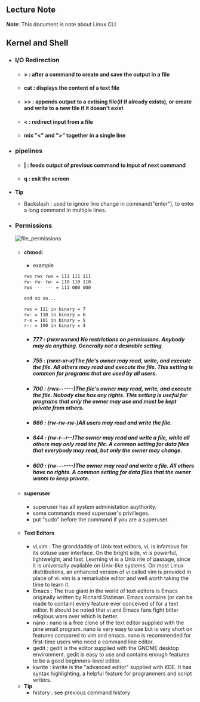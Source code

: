 ## Lecture Note

***Note***: This document is note about Linux CLI

## Kernel and Shell
- ### I/O Redirection
  - #### > : after a command to create and save the output in a file
  - #### cat : displays the content of a text file
  - #### >> : appends output to a extising file(if if already exists), or create and write to a new file if it doean't exist
  - #### < : redirect input from a file
  - #### mix "<" and ">" together in a single line
- ### pipelines
  - #### | : feeds output of previous command to input of next command
  - #### q : exit the screen
- **Tip**
  - Backslash : used to ignore line change in command("enter"), to enter a long command in multiple lines.
- ### Permissions
  ![file_permissions](https://github.com/Hostoday/Hostoday/assets/39690412/7ff3cdeb-d364-4b59-97a2-8b08ba7750e9)

  - #### chmod:
    - example
    ```sh
    rwx rwx rwx = 111 111 111
    rw- rw- rw- = 110 110 110
    rwx --- --- = 111 000 000

    and so on...

    rwx = 111 in binary = 7
    rw- = 110 in binary = 6
    r-x = 101 in binary = 5
    r-- = 100 in binary = 4
    ```
    - ##### 777 : (rwxrwxrwx) No restrictions on permissions. Anybody may do anything. Generally not a desirable setting.
    - ##### 755 :  (rwxr-xr-x)The file's owner may read, write, and execute the file. All others may read and execute the file. This setting is common for programs that are used by all users.
    - ##### 700 :  (rwx------)The file's owner may read, write, and execute the file. Nobody else has any rights. This setting is useful for programs that only the owner may use and must be kept private from others.
    - ##### 666 :   (rw-rw-rw-)All users may read and write the file.
    - ##### 644 :  (rw-r--r--)The owner may read and write a file, while all others may only read the file. A common setting for data files that everybody may read, but only the owner may change.
    - ##### 600 : (rw-------)The owner may read and write a file. All others have no rights. A common setting for data files that the owner wants to keep private.
  - #### superuser
    - superuser has all system administation auythority.
    - some commands meed superuser's privilleges.
    - put "sudo" before the command if you are a superuser. 
  - #### Text Editors
    - vi,vim : The granddaddy of Unix text editors, vi, is infamous for its obtuse user interface. On the bright side, vi is powerful, lightweight, and fast. Learning vi is a Unix rite of passage, since it is universally available on Unix-like systems. On most Linux distributions, an enhanced version of vi called vim is provided in place of vi. vim is a remarkable editor and well worth taking the time to learn it.
    - Emacs : The true giant in the world of text editors is Emacs originally written by Richard Stallman. Emacs contains (or can be made to contain) every feature ever conceived of for a text editor. It should be noted that vi and Emacs fans fight bitter religious wars over which is better.
    - nano : nano is a free clone of the text editor supplied with the pine email program. nano is very easy to use but is very short on features compared to vim and emacs. nano is recommended for first-time users who need a command line editor.
    - gedit : 	gedit is the editor supplied with the GNOME desktop environment. gedit is easy to use and contains enough features to be a good beginners-level editor.
    - kwrite : kwrite is the "advanced editor" supplied with KDE. It has syntax highlighting, a helpful feature for programmers and script writers.
  - **Tip**
    - history : see previous command history

